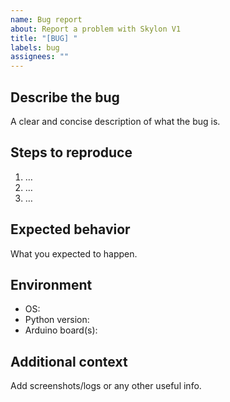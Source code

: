 ```yaml
---
name: Bug report
about: Report a problem with Skylon V1
title: "[BUG] "
labels: bug
assignees: ""
---
```


## Describe the bug
A clear and concise description of what the bug is.

## Steps to reproduce
1. …
2. …
3. …

## Expected behavior
What you expected to happen.

## Environment
- OS:
- Python version:
- Arduino board(s):

## Additional context
Add screenshots/logs or any other useful info.

